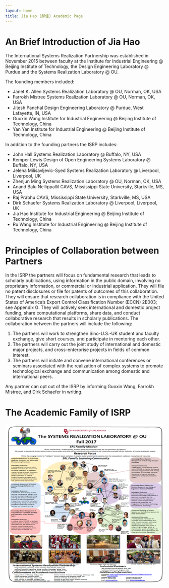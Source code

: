 ```yaml
---
layout: home
title: Jia Hao (郝佳) Academic Page
---
```




# An Brief Introduction of Jia Hao

The International Systems Realization Partnership was established in November 2015 between faculty at the Institute for Industrial Engineering @ Beijing Institute of Technology, the Design Engineering Laboratory @ Purdue and the Systems Realization Laboratory @ OU.  

The founding members included:

- Janet K. Allen	Systems Realization Laboratory @ OU, Norman, OK, USA
- Farrokh Mistree	Systems Realization Laboratory @ OU, Norman, OK, USA		
- Jitesh Panchal	Design Engineering Laboratory @ Purdue, West Lafayette, IN, USA
- Guoxin Wang	Institute for Industrial Engineering @ Beijing Institute of Technology, China
- Yan Yan		Institute for Industrial Engineering @ Beijing Institute of Technology, China

In addition to the founding partners the ISRP includes:

- John Hall	Systems Realization Laboratory @ Buffalo, NY, USA
- Kemper Lewis	Design of Open Engineering Systems Laboratory @ Buffalo, NY, USA
- Jelena Milisavljevic-Syed	Systems Realization Laboratory @ Liverpool, Liverpool, UK 
- Zhenjun Ming	Systems Realization Laboratory @ OU, Norman, OK, USA
- Anand Balu Nellippallil 	CAVS, Mississippi State University, Starkville, MS, USA
- Raj Prabhu	CAVS, Mississippi State University, Starkville, MS, USA
- Dirk Schaefer	Systems Realization Laboratory @ Liverpool, Liverpool, UK
- Jia Hao	Institute for Industrial Engineering @ Beijing Institute of Technology, China
- Ru Wang	Institute for Industrial Engineering @ Beijing Institute of Technology, China

# Principles of Collaboration between Partners

In the ISRP the partners will focus on fundamental research that leads to scholarly publications, using information in the public domain, involving no proprietary information, or commercial or industrial application.  They will file no patent disclosures or file for patents of outcomes of this collaboration.  They will ensure that research collaboration is in compliance with the United States of America’s Export Control Classification Number (ECCN) 2E003;  see Appendix G.  They will actively seek international and domestic project funding, share computational platforms, share data, and conduct collaborative research that results in scholarly publications.  The collaboration between the partners will include the following:

1. The partners will work to strengthen Sino-U.S.-UK student and faculty exchange, give short courses, and participate in mentoring each other.
2. The partners will carry out the joint study of international and domestic major projects, and cross-enterprise projects in fields of common interest.
3. The partners will initiate and convene international conferences or seminars associated with the realization of complex systems to promote technological exchange and communication among domestic and international peers.

Any partner can opt out of the ISRP by informing Guoxin Wang, Farrokh Mistree, and Dirk Schaefer in writing.

# The Academic Family of ISRP

![image-20200315092400964](index.assets/image-20200315092400964.png)






